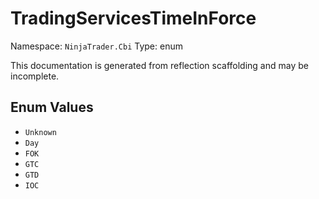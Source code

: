 # TradingServicesTimeInForce

Namespace: `NinjaTrader.Cbi`
Type: enum

This documentation is generated from reflection scaffolding and may be incomplete.

## Enum Values
- `Unknown`
- `Day`
- `FOK`
- `GTC`
- `GTD`
- `IOC`
